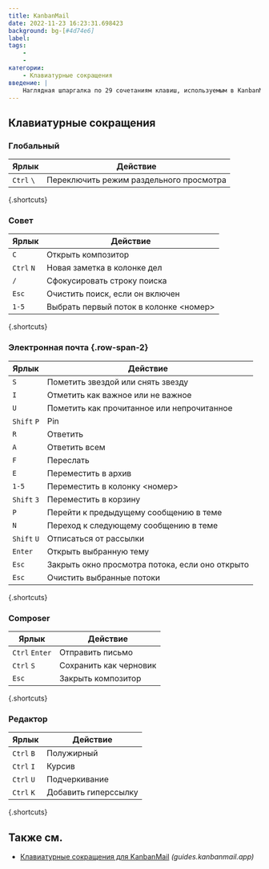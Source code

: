 ```yaml
---
title: KanbanMail
date: 2022-11-23 16:23:31.698423
background: bg-[#4d74e6]
label:
tags:
    -
    -
категории:
    - Клавиатурные сокращения
введение: |
    Наглядная шпаргалка по 29 сочетаниям клавиш, используемым в KanbanMail
---
```




Клавиатурные сокращения
------------------



### Глобальный

Ярлык | Действие
---|---
`Ctrl` `\` | Переключить режим раздельного просмотра
{.shortcuts}


### Совет

Ярлык | Действие
---|---
`C` | Открыть композитор
`Ctrl` `N` | Новая заметка в колонке дел
`/` | Сфокусировать строку поиска
`Esc` | Очистить поиск, если он включен
`1-5` | Выбрать первый поток в колонке <номер>
{.shortcuts}


### Электронная почта {.row-span-2}

Ярлык | Действие
---|---
`S` | Пометить звездой или снять звезду
`I` | Отметить как важное или не важное
`U` | Пометить как прочитанное или непрочитанное
`Shift` `P` | Pin
`R` | Ответить
`A` | Ответить всем
`F` | Переслать
`E` | Переместить в архив
`1-5` | Переместить в колонку <номер>
`Shift` `3` | Переместить в корзину
`P` | Перейти к предыдущему сообщению в теме
`N` | Переход к следующему сообщению в теме
`Shift` `U` | Отписаться от рассылки
`Enter` | Открыть выбранную тему
`Esc` | Закрыть окно просмотра потока, если оно открыто
`Esc` | Очистить выбранные потоки
{.shortcuts}


### Composer

Ярлык | Действие
---|---
`Ctrl` `Enter` | Отправить письмо
`Ctrl` `S` | Сохранить как черновик
`Esc` | Закрыть композитор
{.shortcuts}


### Редактор

Ярлык | Действие
---|---
`Ctrl` `B` | Полужирный
`Ctrl` `I` | Курсив
`Ctrl` `U` | Подчеркивание
`Ctrl` `K` | Добавить гиперссылку
{.shortcuts}




Также см.
--------
- [Клавиатурные сокращения для KanbanMail](https://guides.kanbanmail.app/keyboard-shortcuts) _(guides.kanbanmail.app)_
